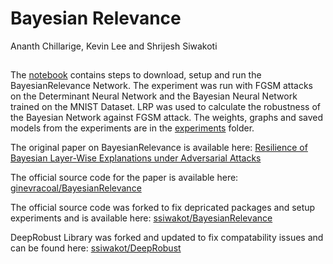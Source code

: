 # Bayesian Relevance
Ananth Chillarige, Kevin Lee and Shrijesh Siwakoti
## 
The [notebook](advml_bayesian.ipynb) contains steps to download, setup and run the BayesianRelevance Network. The experiment was run with FGSM attacks on the Determinant Neural Network and the Bayesian Neural Network trained on the MNIST Dataset. LRP was used to calculate the robustness of the Bayesian Network against FGSM attack. The weights, graphs and saved models from the experiments are in the [experiments](experiments) folder.

The original paper on BayesianRelevance is available here: [Resilience of Bayesian Layer-Wise Explanations under Adversarial Attacks](https://arxiv.org/abs/2102.11010#:~:text=Resilience%20of%20Bayesian%20Layer%2DWise%20Explanations%20under%20Adversarial%20Attacks,-Ginevra%20Carbone%2C%20Guido&text=Our%20results%20not%20only%20confirm,assessments%20of%20Neural%20Network%20predictions.)

The official source code for the paper is available here: [ginevracoal/BayesianRelevance](https://github.com/ginevracoal/BayesianRelevance)

The official source code was forked to fix depricated packages and setup experiments and is available here: [ssiwakot/BayesianRelevance](https://github.com/ssiwakot/BayesianRelevance)

DeepRobust Library was forked and updated to fix compatability issues and can be found here: [ssiwakot/DeepRobust](https://github.com/ssiwakot/DeepRobust)
